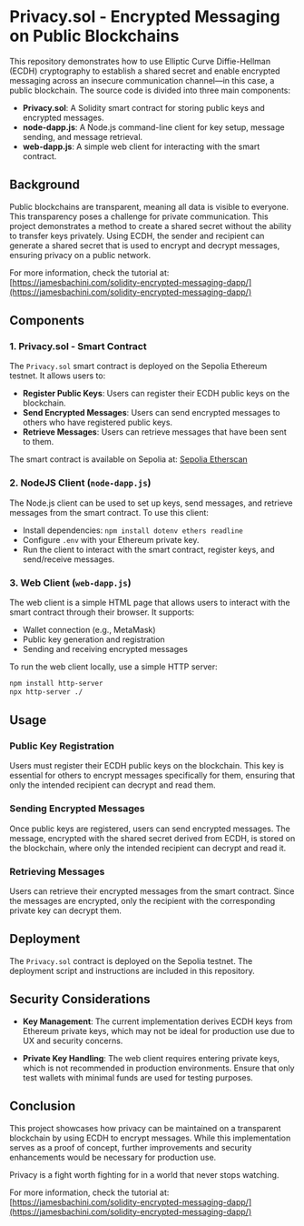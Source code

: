 # Privacy.sol - Encrypted Messaging on Public Blockchains

This repository demonstrates how to use Elliptic Curve Diffie-Hellman (ECDH) cryptography to establish a shared secret and enable encrypted messaging across an insecure communication channel—in this case, a public blockchain. The source code is divided into three main components:

- **Privacy.sol**: A Solidity smart contract for storing public keys and encrypted messages.
- **node-dapp.js**: A Node.js command-line client for key setup, message sending, and message retrieval.
- **web-dapp.js**: A simple web client for interacting with the smart contract.

## Background

Public blockchains are transparent, meaning all data is visible to everyone. This transparency poses a challenge for private communication. This project demonstrates a method to create a shared secret without the ability to transfer keys privately. Using ECDH, the sender and recipient can generate a shared secret that is used to encrypt and decrypt messages, ensuring privacy on a public network.

For more information, check the tutorial at: [https://jamesbachini.com/solidity-encrypted-messaging-dapp/](https://jamesbachini.com/solidity-encrypted-messaging-dapp/)

## Components

### 1. Privacy.sol - Smart Contract

The `Privacy.sol` smart contract is deployed on the Sepolia Ethereum testnet. It allows users to:

- **Register Public Keys**: Users can register their ECDH public keys on the blockchain.
- **Send Encrypted Messages**: Users can send encrypted messages to others who have registered public keys.
- **Retrieve Messages**: Users can retrieve messages that have been sent to them.

The smart contract is available on Sepolia at: [Sepolia Etherscan](https://sepolia.etherscan.io/address/0xd854a0173f60799930e25039d18fda82c77bd278#code)

### 2. NodeJS Client (`node-dapp.js`)

The Node.js client can be used to set up keys, send messages, and retrieve messages from the smart contract. To use this client:

- Install dependencies: `npm install dotenv ethers readline`
- Configure `.env` with your Ethereum private key.
- Run the client to interact with the smart contract, register keys, and send/receive messages.

### 3. Web Client (`web-dapp.js`)

The web client is a simple HTML page that allows users to interact with the smart contract through their browser. It supports:

- Wallet connection (e.g., MetaMask)
- Public key generation and registration
- Sending and receiving encrypted messages

To run the web client locally, use a simple HTTP server:

```bash
npm install http-server
npx http-server ./
```

## Usage

### Public Key Registration

Users must register their ECDH public keys on the blockchain. This key is essential for others to encrypt messages specifically for them, ensuring that only the intended recipient can decrypt and read them.

### Sending Encrypted Messages

Once public keys are registered, users can send encrypted messages. The message, encrypted with the shared secret derived from ECDH, is stored on the blockchain, where only the intended recipient can decrypt and read it.

### Retrieving Messages

Users can retrieve their encrypted messages from the smart contract. Since the messages are encrypted, only the recipient with the corresponding private key can decrypt them.

## Deployment

The `Privacy.sol` contract is deployed on the Sepolia testnet. The deployment script and instructions are included in this repository.

## Security Considerations

- **Key Management**: The current implementation derives ECDH keys from Ethereum private keys, which may not be ideal for production use due to UX and security concerns.

- **Private Key Handling**: The web client requires entering private keys, which is not recommended in production environments. Ensure that only test wallets with minimal funds are used for testing purposes.

## Conclusion

This project showcases how privacy can be maintained on a transparent blockchain by using ECDH to encrypt messages. While this implementation serves as a proof of concept, further improvements and security enhancements would be necessary for production use.

Privacy is a fight worth fighting for in a world that never stops watching.

For more information, check the tutorial at: [https://jamesbachini.com/solidity-encrypted-messaging-dapp/](https://jamesbachini.com/solidity-encrypted-messaging-dapp/)